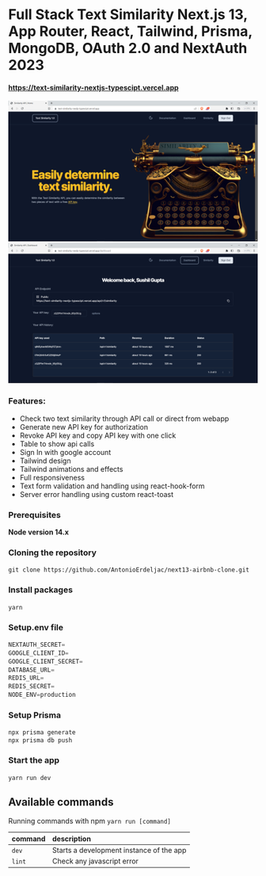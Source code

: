 # Full Stack Text Similarity Next.js 13, App Router, React, Tailwind, Prisma, MongoDB, OAuth 2.0 and NextAuth 2023

#### https://text-similarity-nextjs-typescipt.vercel.app

![Screenshot](demo.png)
![Screenshot](demo2.png)

### Features:

- Check two text similarity through API call or direct from webapp
- Generate new API key for authorization
- Revoke API key and copy API key with one click
- Table to show api calls
- Sign In with google account
- Tailwind design
- Tailwind animations and effects
- Full responsiveness
- Text form validation and handling using react-hook-form
- Server error handling using custom react-toast

### Prerequisites

**Node version 14.x**

### Cloning the repository

```shell
git clone https://github.com/AntonioErdeljac/next13-airbnb-clone.git
```

### Install packages

```shell
yarn
```

### Setup.env file

```js
NEXTAUTH_SECRET=
GOOGLE_CLIENT_ID=
GOOGLE_CLIENT_SECRET=
DATABASE_URL=
REDIS_URL=
REDIS_SECRET=
NODE_ENV=production
```

### Setup Prisma

```shell
npx prisma generate
npx prisma db push
```

### Start the app

```shell
yarn run dev
```

## Available commands

Running commands with npm `yarn run [command]`

| command         | description                              |
| :-------------- | :--------------------------------------- |
| `dev`           | Starts a development instance of the app |
| `lint`          |  Check any javascript error              |

